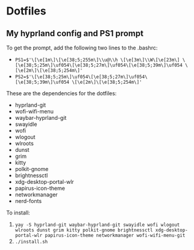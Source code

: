 # Dotfiles
## My hyprland config and PS1 prompt

To get the prompt, add the following two lines to the .bashrc:

* `PS1=$'\[\e[1m\]\[\e[38;5;255m\]\\u@\\h \[\e[3m\]\\W\[\e[23m\] \[\e[38;5;25m\]\uf054\[\e[38;5;27m\]\uf054\[\e[38;5;39m\]\uf054 \[\e[2m\]\[\e[38;5;254m\]'`  
* `PS2=$'\[\e[38;5;25m\]\uf054\[\e[38;5;27m\]\uf054\[\e[38;5;39m\]\uf054 \[\e[2m\]\[\e[38;5;254m\]'`

These are the dependencies for the dotfiles:
* hyprland-git
* wofi-wifi-menu
* waybar-hyprland-git
* swayidle
* wofi
* wlogout
* wlroots
* dunst
* grim
* kitty
* polkit-gnome
* brightnessctl
* xdg-desktop-portal-wlr
* papirus-icon-theme
* networkmanager
* nerd-fonts

To install:

1. `yay -S hyprland-git waybar-hyprland-git swayidle wofi wlogout wlroots dunst grim kitty polkit-gnome brightnessctl xdg-desktop-portal-wlr papirus-icon-theme networkmanager wofi-wifi-menu-git`  
2. `./install.sh`


